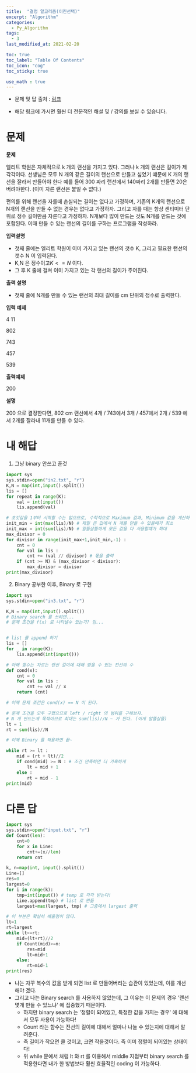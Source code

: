 ```yaml
---
title:  "결정 알고리즘(이진선택)"
excerpt: "Algorithm"
categories:
  - Py_Algorithm
tags:
  - 3
last_modified_at: 2021-02-20

toc: true
toc_label: "Table Of Contents"
toc_icon: "cog"
toc_sticky: true

use_math : true
---
```


- 문제 및 답 출처 : [링크](https://www.inflearn.com/course/%ED%8C%8C%EC%9D%B4%EC%8D%AC-%EC%95%8C%EA%B3%A0%EB%A6%AC%EC%A6%98-%EB%AC%B8%EC%A0%9C%ED%92%80%EC%9D%B4-%EC%BD%94%EB%94%A9%ED%85%8C%EC%8A%A4%ED%8A%B8/dashboard)

- 해당 링크에 가시면 훨씬 더 전문적인 해설 및 / 강의를 보실 수 있습니다. 

# 문제

**문제**  

엘리트 학원은 자체적으로 k 개의 랜선을 가지고 있다. 그러나 k 개의 랜선은 길이가 제각각이다. 선생님은 모두 N 개의 같은 길이의 랜선으로 만들고 싶었기 떄문에 K 개의 랜선을 잘라서 만들어야 한다 예를 들어 300 짜리 랜선에서 140짜리 2개를 만들면 20은 버려야한다. (이미 자른 랜선은 붙일 수 없다.)

편의를 위해 랜선을 자를때 손실되는 길이는 없다고 가정하며, 기존의 K개의 랜선으로 N개의 랜선을 만들 수 없는 경우는 없다고 가정하자. 그리고 자를 때는 항상 센티미터 단위로 정수 길이만큼 자른다고 가정하자. N개보다 많이 만드는 것도 N개를 만드는 것에 포함된다. 이때 만들 수 있는 랜선의 길이를 구하는 프로그램을 작성하라.

**입력설명**

- 첫째 줄에는 엘리트 학원이 이미 가지고 있는 랜선의 갯수 K, 그리고 필요한 랜선의 갯수 N 이 입력된다.
- K,N 은 정수이고$K <= N$ 이다.
- 그 후 K 줄에 걸쳐 이미 가지고 있는 각 랜선의 길이가 주어진다. 

**출력 설명**

- 첫째 줄에 N개를 만들 수 있는 랜선의 최대 길이를 cm 단위의 정수로 출력한다.

**입력 예제**

4 11

802

743

457

539

**출력예제**

200

**설명**

200 으로 결정한다면, 802 cm 랜선에서 4개 / 743에서 3개 / 457에서 2개 / 539 에서 2개를 잘라내 11개를 만들 수 있다.

# 내 해답

1. 그냥 binary 안쓰고 푼것

```python
import sys
sys.stdin=open("in2.txt", "r")
K,N = map(int,input().split())
lis = []
for repeat in range(K):
    val = int(input())
    lis.append(val)

# 초깃값을 1부터 시작할 수는 없으므로, 수학적으로 Maximum 값과, Minimum 값을 계산하자.
init_min = int(max(lis)/N) # 제일 큰 값에서 N 개를 만들 수 있을때가 최소
init_max = int(sum(lis)/N) # 알뜰살뜰하게 모든 값을 다 사용할떄가 최대
max_divisor = 0
for divisor in range(init_max+1,init_min,-1) :
    cnt = 0
    for val in lis :
        cnt += (val // divisor) # 몫을 출력
    if (cnt >= N) & (max_divisor < divisor):
        max_divisor = divisor
print(max_divisor)
```

2. Binary 공부한 이후, Binary 로 구현

```python
import sys
sys.stdin=open("in3.txt", "r")

K,N = map(int,input().split())
# Binary search 를 쓰려면...
# 문제 조건을 f(x) 로 나타낼수 있는가? 임...


# list 를 append 하기
lis = []
for _ in range(K):
    lis.append(int(input()))

# 아래 함수는 자르는 랜선 길이에 대해 얻을 수 있는 전선의 수
def cond(x):
    cnt = 0
    for val in lis :
        cnt += val // x
    return (cnt)

# 이제 문제 조건은 cond(x) == N 이 된다.

# 문제 조건을 모두 구했으므로 left / right 의 범위를 구해보자.
# N 개 만드는게 목적이므로 최대는 sum(lis)//N ~ 가 된다. (이게 알뜰살뜰)
lt = 1
rt = sum(lis)//N

# 이제 Binary 를 적용하면 끝~

while rt >= lt :
    mid = (rt + lt)//2
    if cond(mid) >= N : # 조건 만족하면 더 가혹하게
        lt = mid + 1
    else :
        rt = mid - 1
print(mid)
```



# 다른 답

```python
import sys
sys.stdin=open("input.txt", "r")
def Count(len):
    cnt=0
    for x in Line:
        cnt+=(x//len)
    return cnt

k, n=map(int, input().split())
Line=[] 
res=0
largest=0
for i in range(k): 
    tmp=int(input()) # temp 로 각각 받는다!
    Line.append(tmp) # list 로 만듦
    largest=max(largest, tmp) # 그중에서 largest 출력

# 이 부분은 확실히 배울점이 많다.
lt=1 
rt=largest
while lt<=rt:
    mid=(lt+rt)//2
    if Count(mid)>=n:
        res=mid
        lt=mid+1
    else:
        rt=mid-1
print(res)
```

- 나는 자꾸 복수의 값을 받게 되면 list 로 만들어버리는 습관이 있었는데, 이를 개선해야 겠다.
- 그리고 나는 Binary search 를 사용하지 않았는데, 그 이유는 이 문제의 경우 '랜선 몇개 만들 수 있느냐' 에 집중했기 때문이다.
  - 하지만 binary search 는 '정렬이 되어있고, 특정한 값을 가지는 경우' 에 대해서 모두 사용이 가능하다! 
  - Count 라는 함수는 전선의 길이에 대해서 얼마나 나눌 수 있는지에 대해서 알려준다.
  - 즉 길이가 작으면 클 것이고, 크면 작을것이다. 즉 이미 정렬이 되어있는 상태이다! 
  - 위 while 문에서 처럼 lt 와 rt 를 이용해서 middle 지점부터 binary search 를 적용한다면 내가 한 방법보다 훨씬 효율적인 coding 이 가능하다.

